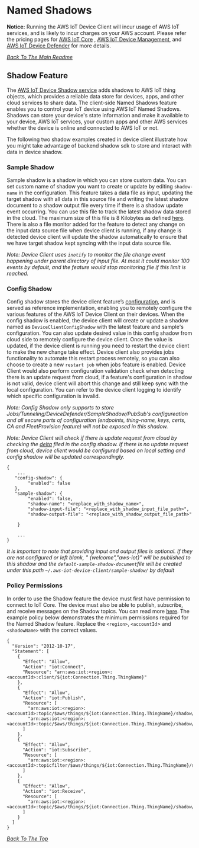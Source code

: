 # Named Shadows

**Notice:** Running the AWS IoT Device Client will incur usage of AWS IoT services, and is likely to incur charges on
your AWS account. Please refer the pricing pages for [AWS IoT Core](https://aws.amazon.com/iot-core/pricing/)
, [AWS IoT Device Management](https://aws.amazon.com/iot-device-management/pricing/),
and [AWS IoT Device Defender](https://aws.amazon.com/iot-device-defender/pricing/) for more details.

[*Back To The Main Readme*](../../../README.md)

## Shadow Feature

The [AWS IoT Device Shadow service](https://docs.aws.amazon.com/iot/latest/developerguide/iot-device-shadows.html) adds
shadows to AWS IoT thing objects, which provides a reliable data store for devices, apps, and other cloud services to
share data. The client-side Named Shadows feature enables you to control your IoT device using AWS IoT Named Shadows.
Shadows can store your device's state information and make it available to your device, AWS IoT services, your custom
apps and other AWS services whether the device is online and connected to AWS IoT or not.

The following two shadow examples created in device client illustrate how you might take advantage of backend shadow sdk
to store and interact with data in device shadow.

### Sample Shadow

Sample shadow is a shadow in which you can store custom data. You can set custom name of shadow you want to create or
update by editing `shadow-name` in the configuration. This feature takes a data file as input, updating the target
shadow with all data in this source file and writing the latest shadow document to a shadow output file every time if
there is a shadow update event occurring. You can use this file to track the latest shadow data stored in the cloud. The
maximum size of this file is 8 Kilobytes as
defined [here](https://docs.aws.amazon.com/general/latest/gr/iot-core.html#device-shadow-limits).
There is also a file monitor added for the feature to detect any change on the input data source file when device client
is running, if any change is detected device client will update the shadow automatically to ensure that we have target
shadow kept syncing with the input data source file.

*Note: Device Client uses `inotify` to monitor the file change event happening under parent directory of input file. At
most it could monitor 100 events by default, and the feature would stop monitoring file if this limit is reached.*

### Config Shadow

Config shadow stores the device client
feature’s [configuration](https://github.com/awslabs/aws-iot-device-client/blob/main/config-template.json), and is
served as reference implementation, enabling you to remotely configure the various features of the AWS IoT Device Client
on their devices.
When the config shadow is enabled, the device client will create or update a shadow named as `DeviceClientConfigShadow`
with the latest feature and sample's configuration.
You can also update desired value in this config shadow from cloud side to remotely configure the device client. Once
the value is updated, if the device client is running you need to restart the device client to make the new change take
effect. Device client also provides jobs functionality to automate this restart process remotely, so you can also choose
to create a new `restart job` when jobs feature is enabled.
Device Client would also perform configuration validation check when detecting there is an update request from cloud, if
a feature's configuration in shadow is not valid, device client will abort this change and still keep sync with the
local configuration. You can refer to the device client logging to identify which specific configuration is invalid.

*Note: Config Shadow only supports to store Jobs/Tunneling/DeviceDefender/SampleShadow/PubSub's configureation and all
secure parts of configuration (endpoints, thing-name, keys, certs, CA and FleetProvision feature) will not be exposed in
this shadow.*

*Note: Device Client will check if there is update request from cloud by checking
the [delta](https://docs.aws.amazon.com/iot/latest/developerguide/device-shadow-mqtt.html#update-delta-pub-sub-topic)
filed in the config shadow. If there is no update request from cloud, device client would be configured based on local
setting and config shadow will be updated correspondingly.*

```
{
    ...
   "config-shadow": {
        "enabled": false
   },
   "sample-shadow": {
        "enabled": false,
        "shadow-name": "<replace_with_shadow_name>",
        "shadow-input-file": "<replace_with_shadow_input_file_path>",
        "shadow-output-file": "<replace_with_shadow_output_file_path>"
	
    }
	
    ...
}
```

*It is important to note that providing input and output files is optional. If they are not configured or left blank, "
{welcome","aws-iot}" will be published to this shadow and the `default-sample-shadow-document`file will be created under
this path `~/.aws-iot-device-client/sample-shadow/` by default*

### Policy Permissions

In order to use the Shadow feature the device must first have permission to connect to IoT Core.
The device must also be able to publish, subscribe, and receive messages on the Shadow topics. You can read
more [here](https://docs.aws.amazon.com/iot/latest/developerguide/device-shadow-mqtt.html).
The example policy below demonstrates the minimum permissions required for the Named Shadow feature.
Replace the `<region>`, `<accountId`> and `<shadowName>` with the correct values.

```
{
  "Version": "2012-10-17",
  "Statement": [
    {
      "Effect": "Allow",
      "Action": "iot:Connect",
      "Resource": "arn:aws:iot:<region>:<accountId>:client/${iot:Connection.Thing.ThingName}"
    },
    {
      "Effect": "Allow",
      "Action": "iot:Publish",
      "Resource": [
        "arn:aws:iot:<region>:<accountId>:topic/$aws/things/${iot:Connection.Thing.ThingName}/shadow/name/<shadowName>/get",
        "arn:aws:iot:<region>:<accountId>:topic/$aws/things/${iot:Connection.Thing.ThingName}/shadow/name/<shadowName>/update"
      ]
    },
    {
      "Effect": "Allow",
      "Action": "iot:Subscribe",
      "Resource": [
        "arn:aws:iot:<region>:<accountId>:topicfilter/$aws/things/${iot:Connection.Thing.ThingName}/shadow/name/<shadowName>*"
      ]
    },
    {
      "Effect": "Allow",
      "Action": "iot:Receive",
      "Resource": [
        "arn:aws:iot:<region>:<accountId>:topic/$aws/things/${iot:Connection.Thing.ThingName}/shadow/name/<shadowName>/*"
      ]
    }
  ]
}
```

[*Back To The Top*](#Shadow_Feature)